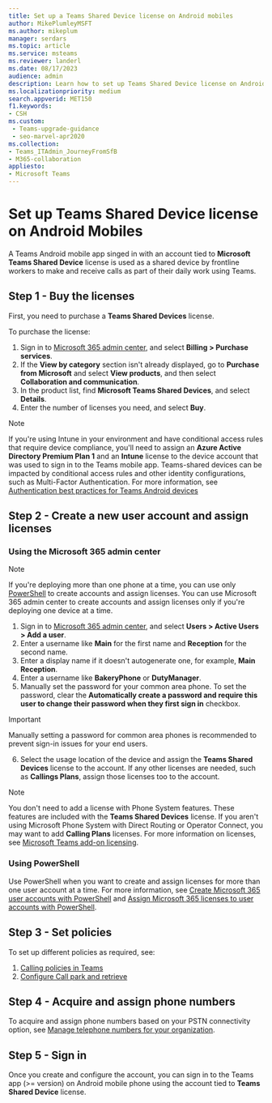 ```yaml
---
title: Set up a Teams Shared Device license on Android mobiles
author: MikePlumleyMSFT
ms.author: mikeplum
manager: serdars
ms.topic: article
ms.service: msteams
ms.reviewer: landerl
ms.date: 08/17/2023
audience: admin
description: Learn how to set up Teams Shared Device license on Android mobiles
ms.localizationpriority: medium
search.appverid: MET150
f1.keywords:
- CSH
ms.custom: 
 - Teams-upgrade-guidance
 - seo-marvel-apr2020
ms.collection: 
- Teams_ITAdmin_JourneyFromSfB
- M365-collaboration
appliesto:
- Microsoft Teams
---
```


# Set up Teams Shared Device license on Android Mobiles

A Teams Android mobile app singed in with an account tied to **Microsoft Teams Shared Device** license is used as a shared device by frontline workers to make and receive calls as part of their daily work using Teams.

## Step 1 - Buy the licenses

First, you need to purchase a **Teams Shared Devices** license. 

To purchase the license:

1. Sign in to [Microsoft 365 admin center](https://go.microsoft.com/fwlink/p/?linkid=2024339), and select **Billing > Purchase services**.
1. If the **View by category** section isn't already displayed, go to **Purchase from Microsoft** and select **View products**, and then select **Collaboration and communication**.
1. In the product list, find **Microsoft Teams Shared Devices**, and select **Details**.
1. Enter the number of licenses you need, and select **Buy**.

> [!NOTE]
> If you're using Intune in your environment and have conditional access rules that require device compliance, you'll need to assign an **Azure Active Directory Premium Plan 1** and an **Intune** license to the device account that was used to sign in to the Teams mobile app.
> Teams-shared devices can be impacted by conditional access rules and other identity configurations, such as Multi-Factor Authentication. For more information, see [Authentication best practices for Teams Android devices](devices/authentication-best-practices-for-android-devices.md)

## Step 2 - Create a new user account and assign licenses

### Using the Microsoft 365 admin center

> [!NOTE]
> If you're deploying more than one phone at a time, you can use only [PowerShell](set-up-common-area-phones.md) to create accounts and assign licenses.
> You can use Microsoft 365 admin center to create accounts and assign licenses only if you're deploying one device at a time.

1. Sign in to [Microsoft 365 admin center](https://go.microsoft.com/fwlink/p/?linkid=2024339), and select **Users > Active Users > Add a user**.
1. Enter a username like **Main** for the first name and **Reception** for the second name.
1. Enter a display name if it doesn't autogenerate one, for example, **Main Reception**.
1. Enter a username like **BakeryPhone** or **DutyManager**.
1. Manually set the password for your common area phone. To set the password, clear the **Automatically create a password and require this user to change their password when they first sign in** checkbox.

> [!IMPORTANT]
> Manually setting a password for common area phones is recommended to prevent sign-in issues for your end users.

6. Select the usage location of the device and assign the **Teams Shared Devices** license to the account. If any other licenses are needed, such as **Callings Plans**, assign those licenses too to the account.

> [!NOTE]
> You don't need to add a license with Phone System features. These features are included with the **Teams Shared Devices** license.
> If you aren't using Microsoft Phone System with Direct Routing or Operator Connect, you may want to add **Calling Plans** licenses. For more information on licenses, see [Microsoft Teams add-on licensing](teams-add-on-licensing/microsoft-teams-add-on-licensing.md).

### Using PowerShell

Use PowerShell when you want to create and assign licenses for more than
one user account at a time. For more information, see [Create Microsoft 365 user accounts with PowerShell](/microsoft-365/enterprise/create-user-accounts-with-microsoft-365-powershell) and [Assign Microsoft 365 licenses to user accounts with PowerShell](/microsoft-365/enterprise/assign-licenses-to-user-accounts-with-microsoft-365-powershell).

## Step 3 - Set policies

To set up different policies as required, see:

1. [Calling policies in Teams](teams-calling-policy.md)
1. [Configure Call park and retrieve](call-park-and-retrieve.md)

## Step 4 - Acquire and assign phone numbers

To acquire and assign phone numbers based on your PSTN connectivity option, see [Manage telephone numbers for your organization](manage-phone-numbers-landing-page.md).

## Step 5 - Sign in

Once you create and configure the account, you can sign in to the Teams app (>= version) on Android mobile phone using the account tied to **Teams Shared Device** license.
